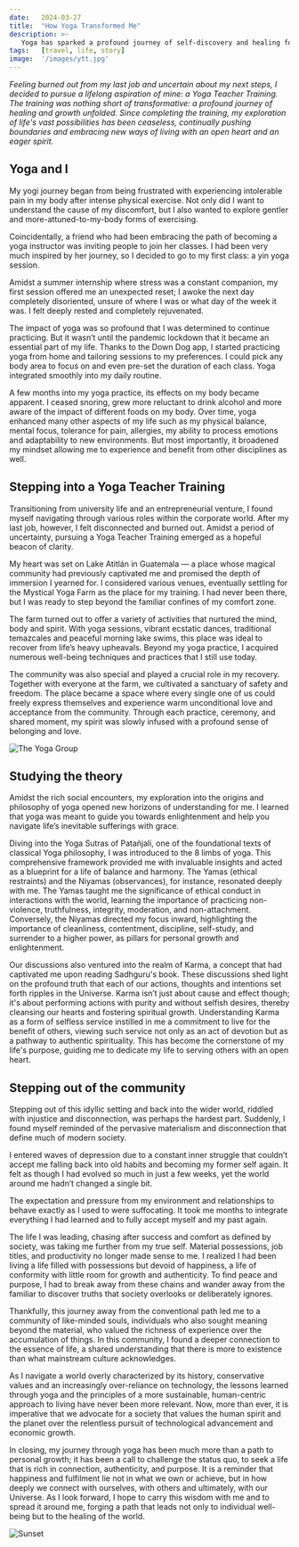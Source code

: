 ```yaml
---
date:   2024-03-27
title:  "How Yoga Transformed Me"
description: >-
   Yoga has sparked a profound journey of self-discovery and healing for me; continually pushing boundaries and embracing new ways of living with an open heart and an eager spirit.
tags:   [travel, life, story]
image:  '/images/ytt.jpg'
---
```


*Feeling burned out from my last job and uncertain about my next steps, I decided to pursue a lifelong aspiration of mine: a Yoga Teacher Training. The training was nothing short of transformative: a profound journey of healing and growth unfolded. Since completing the training, my exploration of life's vast possibilities has been ceaseless, continually pushing boundaries and embracing new ways of living with an open heart and an eager spirit.*

## Yoga and I

My yogi journey began from being frustrated with experiencing intolerable pain in my body after intense physical exercise. Not only did I want to understand the cause of my discomfort, but I also wanted to explore gentler and more-attuned-to-my-body forms of exercising. 

Coincidentally, a friend who had been embracing the path of becoming a yoga instructor was inviting people to join her classes. I had been very much inspired by her journey, so I decided to go to my first class: a yin yoga session. 

Amidst a summer internship where stress was a constant companion, my first session offered me an unexpected reset; I awoke the next day completely disoriented, unsure of where I was or what day of the week it was. I felt deeply rested and completely rejuvenated.

The impact of yoga was so profound that I was determined to continue practicing. But it wasn’t until the pandemic lockdown that it became an essential part of my life. Thanks to the Down Dog app, I started practicing yoga from home and tailoring sessions to my preferences. I could pick any body area to focus on and even pre-set the duration of each class. Yoga integrated smoothly into my daily routine.

A few months into my yoga practice, its effects on my body became apparent. I ceased snoring, grew more reluctant to drink alcohol and more aware of the impact of different foods on my body. Over time, yoga enhanced many other aspects of my life such as my physical balance, mental focus, tolerance for pain, allergies, my ability to process emotions and adaptability to new environments. But most importantly, it broadened my mindset allowing me to experience and benefit from other disciplines as well.

## Stepping into a Yoga Teacher Training

Transitioning from university life and an entrepreneurial venture, I found myself navigating through various roles within the corporate world. After my last job, however, I felt disconnected and burned out. Amidst a period of uncertainty, pursuing a Yoga Teacher Training emerged as a hopeful beacon of clarity.

My heart was set on Lake Atitlán in Guatemala — a place whose magical community had previously captivated me and promised the depth of immersion I yearned for. I considered various venues, eventually settling for the Mystical Yoga Farm as the place for my training. I had never been there, but I was ready to step beyond the familiar confines of my comfort zone. 

The farm turned out to offer a variety of activities that nurtured the mind, body and spirit. With yoga sessions, vibrant ecstatic dances, traditional temazcales and peaceful morning lake swims, this place was ideal to recover from life’s heavy upheavals. Beyond my yoga practice, I acquired numerous well-being techniques and practices that I still use today.

The community was also special and played a crucial role in my recovery. Together with everyone at the farm, we cultivated a sanctuary of safety and freedom. The place became a space where every single one of us could freely express themselves and experience warm unconditional love and acceptance from the community. Through each practice, ceremony, and shared moment, my spirit was slowly infused with a profound sense of belonging and love.

![The Yoga Group](/images/yoga_group.jpg)

## Studying the theory

Amidst the rich social encounters, my exploration into the origins and philosophy of yoga opened new horizons of understanding for me. I learned that yoga was meant to guide you towards enlightenment and help you navigate life’s inevitable sufferings with grace. 

Diving into the Yoga Sutras of Patañjali, one of the foundational texts of classical Yoga philosophy, I was introduced to the 8 limbs of yoga. This comprehensive framework provided me with invaluable insights and acted as a blueprint for a life of balance and harmony. The Yamas (ethical restraints) and the Niyamas (observances), for instance, resonated deeply with me. The Yamas taught me the significance of ethical conduct in interactions with the world, learning the importance of practicing non-violence, truthfulness, integrity, moderation, and non-attachment. Conversely, the Niyamas directed my focus inward, highlighting the importance of cleanliness, contentment, discipline, self-study, and surrender to a higher power, as pillars for personal growth and enlightenment.

Our discussions also ventured into the realm of Karma, a concept that had captivated me upon reading Sadhguru's book. These discussions shed light on the profound truth that each of our actions, thoughts and intentions set forth ripples in the Universe. Karma isn’t just about cause and effect though; it's about performing actions with purity and without selfish desires, thereby cleansing our hearts and fostering spiritual growth. Understanding Karma as a form of selfless service instilled in me a commitment to live for the benefit of others, viewing such service not only as an act of devotion but as a pathway to authentic spirituality. This has become the cornerstone of my life's purpose, guiding me to dedicate my life to serving others with an open heart.

## Stepping out of the community

Stepping out of this idyllic setting and back into the wider world, riddled with injustice and disconnection, was perhaps the hardest part. Suddenly, I found myself reminded of the pervasive materialism and disconnection that define much of modern society.

I entered waves of depression due to a constant inner struggle that couldn’t accept me falling back into old habits and becoming my former self again. It felt as though I had evolved so much in just a few weeks, yet the world around me hadn’t changed a single bit.

The expectation and pressure from my environment and relationships to behave exactly as I used to were suffocating. It took me months to integrate everything I had learned and to fully accept myself and my past again.

The life I was leading, chasing after success and comfort as defined by society, was taking me further from my true self. Material possessions, job titles, and productivity no longer made sense to me. I realized I had been living a life filled with possessions but devoid of happiness, a life of conformity with little room for growth and authenticity. To find peace and purpose, I had to break away from these chains and wander away from the familiar to discover truths that society overlooks or deliberately ignores.

Thankfully, this journey away from the conventional path led me to a community of like-minded souls, individuals who also sought meaning beyond the material, who valued the richness of experience over the accumulation of things. In this community, I found a deeper connection to the essence of life, a shared understanding that there is more to existence than what mainstream culture acknowledges.

As I navigate a world overly characterized by its history, conservative values and an increasingly over-reliance on technology, the lessons learned through yoga and the principles of a more sustainable, human-centric approach to living have never been more relevant. Now, more than ever, it is imperative that we advocate for a society that values the human spirit and the planet over the relentless pursuit of technological advancement and economic growth.

In closing, my journey through yoga has been much more than a path to personal growth; it has been a call to challenge the status quo, to seek a life that is rich in connection, authenticity, and purpose. It is a reminder that happiness and fulfilment lie not in what we own or achieve, but in how deeply we connect with ourselves, with others and ultimately, with our Universe. As I look forward, I hope to carry this wisdom with me and to spread it around me, forging a path that leads not only to individual well-being but to the healing of the world.

![Sunset](/images/sunset.jpeg)
